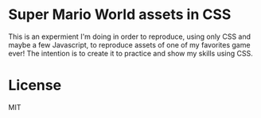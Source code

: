 Super Mario World assets in CSS
===============================

This is an expermient I'm doing in order to reproduce, using only CSS and maybe a few Javascript, to reproduce assets of one of my favorites game ever!
The intention is to create it to practice and show my skills using CSS. 

License
=======

MIT
